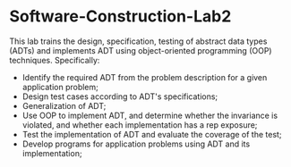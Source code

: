 # Software-Construction-Lab2
This lab trains the design, specification, testing of abstract data types (ADTs) and implements ADT using object-oriented programming (OOP) techniques. Specifically:
- Identify the required ADT from the problem description for a given application problem;
- Design test cases according to ADT's specifications;
- Generalization of ADT;
- Use OOP to implement ADT, and determine whether the invariance is violated, and whether each implementation has a rep exposure;
- Test the implementation of ADT and evaluate the coverage of the test;
- Develop programs for application problems using ADT and its implementation;
